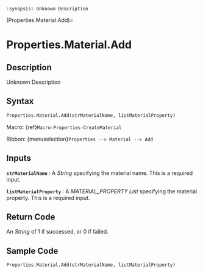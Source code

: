 ```{module} Properties.Material.Add()
:synopsis: Unknown Description
```

(Properties.Material.Add)=

# Properties.Material.Add

## Description

Unknown Description

## Syntax

```python
Properties.Material.Add(strMaterialName, listMaterialProperty)
```

Macro: {ref}`Macro-Properties-CreateMaterial`

Ribbon: {menuselection}`Properties --> Material --> Add`

## Inputs

**`strMaterialName`**
: A _String_ specifying the material name. This is a required input.

**`listMaterialProperty`**
: A _MATERIAL_PROPERTY List_ specifying the material property. This is a required input.

## Return Code

An _String_ of 1 if successed, or 0 if failed.

## Sample Code

```python
Properties.Material.Add(strMaterialName, listMaterialProperty)
```
